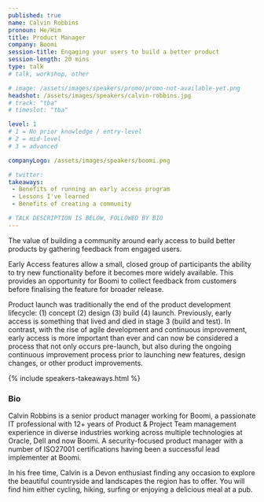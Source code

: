 ```yaml
---
published: true
name: Calvin Robbins
pronoun: He/Him
title: Product Manager
company: Boomi
session-title: Engaging your users to build a better product
session-length: 20 mins
type: talk
# talk, workshop, other

# image: /assets/images/speakers/promo/promo-not-available-yet.png
headshot: /assets/images/speakers/calvin-robbins.jpg
# track: "tba"
# timeslot: "tba"

level: 1
# 1 = No prior knowledge / entry-level
# 2 = mid-level
# 3 = advanced

companyLogo: /assets/images/speakers/boomi.png

# twitter:
takeaways:
 - Benefits of running an early access program
 - Lessons I've learned
 - Benefits of creating a community

# TALK DESCRIPTION IS BELOW, FOLLOWED BY BIO
---
```


The value of building a community around early access to build better products by gathering feedback from engaged users.

Early Access features allow a small, closed group of participants the ability to try new functionality before it becomes more widely available. This provides an opportunity for Boomi to collect feedback from customers before finalising the feature for broader release.

Product launch was traditionally the end of the product development lifecycle: (1) concept (2) design (3) build (4) launch. Previously, early access is something that lived and died in stage 3 (build and test). In contrast, with the rise of agile development and continuous improvement, early access is more important than ever and can now be considered a process that not only occurs pre-launch, but also during the ongoing continuous improvement process prior to launching new features, design changes, or other product improvements.

{% include speakers-takeaways.html %}

<h3>Bio</h3>

Calvin Robbins is a senior product manager working for Boomi, a passionate IT professional with 12+ years of Product & Project Team management experience in diverse industries working across multiple technologies at Oracle, Dell and now Boomi. A security-focused product manager with a number of ISO27001 certifications having been a successful lead implementer at Boomi.

In his free time, Calvin is a Devon enthusiast finding any occasion to explore the beautiful countryside and landscapes the region has to offer. You will find him either cycling, hiking, surfing or enjoying a delicious meal at a pub.
